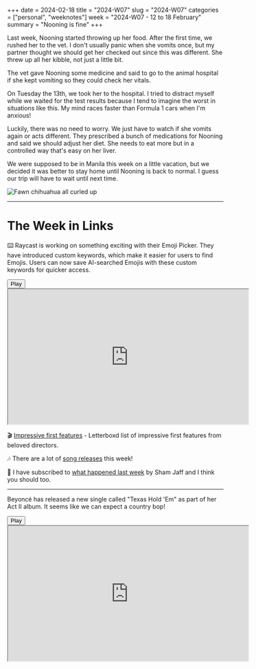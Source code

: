 +++
date = 2024-02-18
title = "2024-W07"
slug = "2024-W07"
categories = ["personal", "weeknotes"]
week = "2024-W07 - 12 to 18 February"
summary = "Nooning is fine"
+++

Last week, Nooning started throwing up her food. After the first time, we rushed her to the vet. I don't usually panic when she vomits once, but my partner thought we should get her checked out since this was different. She threw up all her kibble, not just a little bit.

The vet gave Nooning some medicine and said to go to the animal hospital if she kept vomiting so they could check her vitals.  

On Tuesday the 13th, we took her to the hospital. I tried to distract myself while we waited for the test results because I tend to imagine the worst in situations like this. My mind races faster than Formula 1 cars when I'm anxious!

Luckily, there was no need to worry. We just have to watch if she vomits again or acts different. They prescribed a bunch of medications for Nooning and said we should adjust her diet. She needs to eat more but in a controlled way that's easy on her liver.

We were supposed to be in Manila this week on a little vacation, but we decided it was better to stay home until Nooning is back to normal. I guess our trip will have to wait until next time.

![Fawn chihuahua all curled up](/weeknotes/2024-W07/nooning.jpg "Nooning all curled up")

---

# The Week in Links

⌨️ Raycast is working on something exciting with their Emoji Picker. They have introduced custom keywords, which make it easier for users to find Emojis. Users can now save AI-searched Emojis with these custom keywords for quicker access.

<lite-youtube videoid="Xc262WTsZoU" style="background-image: url(&quot;https://i.ytimg.com/vi/Xc262WTsZoU/hqdefault.jpg&quot;);" class="lyt-activated"><button type="button" class="lty-playbtn"><span class="lyt-visually-hidden">Play</span></button><iframe width="560" height="315" title="Play" allow="accelerometer; autoplay; encrypted-media; gyroscope; picture-in-picture" allowfullscreen="" src="https://www.youtube-nocookie.com/embed/Xc262WTsZoU?autoplay"></iframe></lite-youtube>

🎬 [Impressive first features](https://letterboxd.com/etolkin/list/what-a-fuckin-debut-impressive-first-features/) - Letterboxd list of impressive first features from beloved directors.

🎶 There are a lot of [song releases](https://www.rollingstone.com/music/music-features/beyonce-dua-lipa-lainey-wilson-songs-you-need-to-know-1234969918/) this week!

📰 I have subscribed to [what happened last week](https://whathappenedlastweek.com/?ref=krabf.com) by Sham Jaff and I think you should too.

---
Beyoncé has released a new single called "Texas Hold 'Em" as part of her Act II album. It seems like we can expect a country bop!

<lite-youtube videoid="jCOX8dT9q8M" style="background-image: url(&quot;https://i.ytimg.com/vi/jCOX8dT9q8M/hqdefault.jpg&quot;);" class="lyt-activated"><button type="button" class="lty-playbtn"><span class="lyt-visually-hidden">Play</span></button><iframe width="560" height="315" title="Play" allow="accelerometer; autoplay; encrypted-media; gyroscope; picture-in-picture" allowfullscreen="" src="https://www.youtube-nocookie.com/embed/jCOX8dT9q8M?autoplay"></iframe></lite-youtube>

